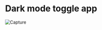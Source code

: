 # Dark mode toggle app

![Capture](https://user-images.githubusercontent.com/12228242/121978423-bd642480-cdba-11eb-987a-7d9d578a51d7.PNG)

